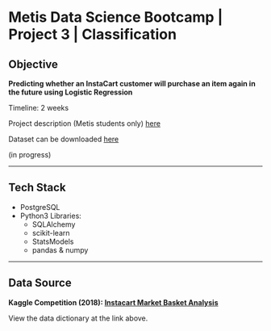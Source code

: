 # Metis Data Science Bootcamp | Project 3 | Classification

## Objective

**Predicting whether an InstaCart customer will purchase an item again in the future using Logistic Regression**

Timeline: 2 weeks

Project description (Metis students only) [here](https://github.com/thisismetis/onl_ds5/blob/main/curriculum/project-03/project-03-introduction/project_03.md)

Dataset can be downloaded [here](https://www.kaggle.com/c/instacart-market-basket-analysis/data)

(in progress)

___
## Tech Stack

- PostgreSQL
- Python3 Libraries:
    - SQLAlchemy
    - scikit-learn
    - StatsModels
    - pandas & numpy
___
## Data Source

**Kaggle Competition (2018): [Instacart Market Basket Analysis](https://www.kaggle.com/c/instacart-market-basket-analysis/data)**

View the data dictionary at the link above.
